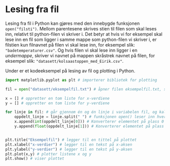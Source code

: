 # Lesing fra fil

Lesing fra fil i Python kan gjøres med den innebygde funksjonen `open("filsti")`.
Mellom parentesene skrives stien til filen som skal leses inn, relativt til python-filen vi skriver i.
Det betyr at hvis vi for eksempel skal lese inn en fil som ligger i samme mappe som python-filen vi skriver i, er filstien kun filnavnet på filen vi skal lese inn, for eksempel slik: `"badetemperaturer.csv"`.
Og hvis filen vi skal lese inn ligger i en *undermappe*, skriver vi navnet på mappen skråstrek navnet på filen, for eksempel slik: `"datasett/kolsaastoppen_med_Eirik.csv"`.

Under er et kodeeksempel på lesing av fil og plotting i Python.

```python
import matplotlib.pyplot as plt # importerer bibliotek for plotting

fil = open("datasett/eksempelfil.txt") # åpner filen eksempelfil.txt, som ligger i mappen datasett, og lagrer filinnholdet i variabelen fil

x = [] # oppretter en tom liste for x-verdiene
y = [] # oppretter en tom liste for y-verdiene

for linje in fil: # går gjennom én og én linje i variabelen fil, og kaller hver linje for linje:
    oppdelt_linje = linje.split(" ") # funksjonen open() leser inn hver linje samlet som en string, må derfor splitte linjen med metoden .split(), mellom parentesene skrives hva linjen skal splittes på. Mellomrom er " ", komma er "," osv.
    x.append(int(oppdelt_linje[0])) # Konverterer elementet på plass 0 i den oppdelte linjen til int (heltall), og legger det til i listen x
    y.append(float(oppdelt_linje[1])) # Konverterer elementet på plass 1 i den oppdelte linjen til float (desimaltall), og legger det til i listen y


plt.title("Eksempelfil") # legger til en tittel på plottet
plt.xlabel("x-verdier") # legger til en tekst på x-aksen
plt.ylabel("y-verdier") # legger til en tekst på y-aksen
plt.plot(x,y) # plotter listene x og y
plt.show() # viser plottet

```